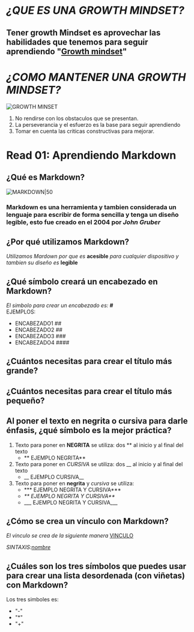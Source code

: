 # _¿QUE ES UNA GROWTH MINDSET?_
## Tener growth Mindset es aprovechar las habilidades que tenemos para seguir aprendiendo "[Growth mindset](https://www.atlassian.com/blog/inside-atlassian/growth-mindset)"
# _¿COMO MANTENER UNA GROWTH MINDSET?_
![GROWTH MINSET](https://i.ytimg.com/vi/6V5ppz5XK24/maxresdefault.jpg)
1. No rendirse con los obstaculos que se presentan.
2. La perseverancia y el esfuerzo es la base para seguir aprendiendo
3. Tomar en cuenta las criticas constructivas para mejorar.

# Read 01: Aprendiendo Markdown
## **¿Qué es Markdown?**
![MARKDOWN|50](https://encrypted-tbn0.gstatic.com/images?q=tbn:ANd9GcQnn-M9uYQX_I7z4cMpfBoGYVQfCO56sy2E2ZguPCEgDA&s)
### Markdown es una herramienta y tambien considerada un lenguaje para escribir de forma sencilla y tenga un diseño legible, esto fue creado en el 2004 por ***John Gruber***
## **¿Por qué utilizamos Markdown?**
_Utilizamos Mardown por que es_ **acesible** _para cualquier dispositivo y tambien su diseño es_ **legible** 
## **¿Qué símbolo creará un encabezado en Markdown?**
_El simbolo para crear un encabezado es:_ **#**  
EJEMPLOS:  
* ENCABEZADO1 ##
* ENCABEZADO2 ##
* ENCABEZADO3 ###
* ENCABEZADO4 ####
## **¿Cuántos necesitas para crear el título más grande?**

## **¿Cuántos necesitas para crear el título más pequeño?**

## **Al poner el texto en negrita o cursiva para darle énfasis, ¿qué símbolo es la mejor práctica?**
1. Texto para poner en **NEGRITA** se utiliza: dos ** al inicio y al final del texto
   + ** EJEMPLO NEGRITA**
3. Texto para poner en _CURSIVA_ se utiliza: dos __ al inicio y al final del texto
   + __ EJEMPLO CURSIVA__
5. Texto para poner en **negrita** y _cursiva_ se utiliza:
   + *** EJEMPLO NEGRITA Y CURSIVA***
   + _** EJEMPLO NEGRITA Y CURSIVA**_
   + ___ EJEMPLO NEGRITA Y CURSIVA___
   
## **¿Cómo se crea un vínculo con Markdown?**
_El vinculo se crea de la siguiente manera_ [VINCULO](https://docs.github.com/es/get-started/writing-on-github/getting-started-with-writing-and-formatting-on-github/basic-writing-and-formatting-syntax#links)

_SINTAXIS:[nombre](link)_
## **¿Cuáles son los tres símbolos que puedes usar para crear una lista desordenada (con viñetas) con Markdown?**
Los tres simboles es:
* "-"
* "*"
* "+"
